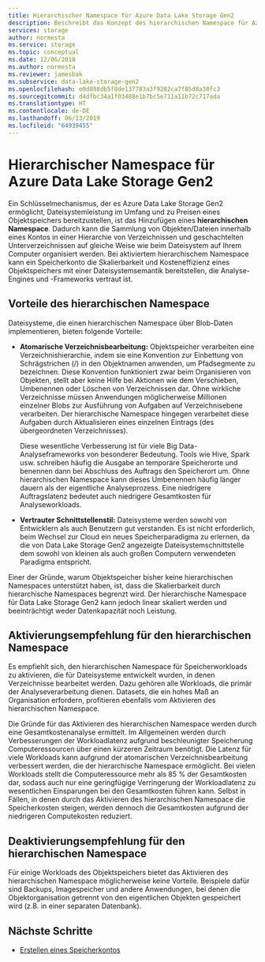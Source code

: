 ```yaml
---
title: Hierarchischer Namespace für Azure Data Lake Storage Gen2
description: Beschreibt das Konzept des hierarchischen Namespace für Azure Data Lake Storage Gen2.
services: storage
author: normesta
ms.service: storage
ms.topic: conceptual
ms.date: 12/06/2018
ms.author: normesta
ms.reviewer: jamesbak
ms.subservice: data-lake-storage-gen2
ms.openlocfilehash: e0d888db5f8de137783a3f9282ca7f85d8a30fc3
ms.sourcegitcommit: d4dfbc34a1f03488e1b7bc5e711a11b72c717ada
ms.translationtype: HT
ms.contentlocale: de-DE
ms.lasthandoff: 06/13/2019
ms.locfileid: "64939455"
---
```

# <a name="azure-data-lake-storage-gen2-hierarchical-namespace"></a>Hierarchischer Namespace für Azure Data Lake Storage Gen2

Ein Schlüsselmechanismus, der es Azure Data Lake Storage Gen2 ermöglicht, Dateisystemleistung im Umfang und zu Preisen eines Objektspeichers bereitzustellen, ist das Hinzufügen eines **hierarchischen Namespace**. Dadurch kann die Sammlung von Objekten/Dateien innerhalb eines Kontos in einer Hierarchie von Verzeichnissen und geschachtelten Unterverzeichnissen auf gleiche Weise wie beim Dateisystem auf Ihrem Computer organisiert werden. Bei aktiviertem hierarchischem Namespace kann ein Speicherkonto die Skalierbarkeit und Kosteneffizienz eines Objektspeichers mit einer Dateisystemsemantik bereitstellen, die Analyse-Engines und -Frameworks vertraut ist.

## <a name="the-benefits-of-the-hierarchical-namespace"></a>Vorteile des hierarchischen Namespace

Dateisysteme, die einen hierarchischen Namespace über Blob-Daten implementieren, bieten folgende Vorteile:

- **Atomarische Verzeichnisbearbeitung:** Objektspeicher verarbeiten eine Verzeichnishierarchie, indem sie eine Konvention zur Einbettung von Schrägstrichen (/) in den Objektnamen anwenden, um Pfadsegmente zu bezeichnen. Diese Konvention funktioniert zwar beim Organisieren von Objekten, stellt aber keine Hilfe bei Aktionen wie dem Verschieben, Umbenennen oder Löschen von Verzeichnissen dar. Ohne wirkliche Verzeichnisse müssen Anwendungen möglicherweise Millionen einzelner Blobs zur Ausführung von Aufgaben auf Verzeichnisebene verarbeiten. Der hierarchische Namespace hingegen verarbeitet diese Aufgaben durch Aktualisieren eines einzelnen Eintrags (des übergeordneten Verzeichnisses).

    Diese wesentliche Verbesserung ist für viele Big Data-Analyseframeworks von besonderer Bedeutung. Tools wie Hive, Spark usw. schreiben häufig die Ausgabe an temporäre Speicherorte und benennen dann bei Abschluss des Auftrags den Speicherort um. Ohne hierarchischen Namespace kann dieses Umbenennen häufig länger dauern als der eigentliche Analyseprozess. Eine niedrigere Auftragslatenz bedeutet auch niedrigere Gesamtkosten für Analyseworkloads.

- **Vertrauter Schnittstellenstil:** Dateisysteme werden sowohl von Entwicklern als auch Benutzern gut verstanden. Es ist nicht erforderlich, beim Wechsel zur Cloud ein neues Speicherparadigma zu erlernen, da die von Data Lake Storage Gen2 angezeigte Dateisystemschnittstelle dem sowohl von kleinen als auch großen Computern verwendeten Paradigma entspricht.

Einer der Gründe, warum Objektspeicher bisher keine hierarchischen Namespaces unterstützt haben, ist, dass die Skalierbarkeit durch hierarchische Namespaces begrenzt wird. Der hierarchische Namespace für Data Lake Storage Gen2 kann jedoch linear skaliert werden und beeinträchtigt weder Datenkapazität noch Leistung.

## <a name="when-to-enable-the-hierarchical-namespace"></a>Aktivierungsempfehlung für den hierarchischen Namespace

Es empfiehlt sich, den hierarchischen Namespace für Speicherworkloads zu aktivieren, die für Dateisysteme entwickelt wurden, in denen Verzeichnisse bearbeitet werden. Dazu gehören alle Workloads, die primär der Analyseverarbeitung dienen. Datasets, die ein hohes Maß an Organisation erfordern, profitieren ebenfalls vom Aktivieren des hierarchischen Namespace.

Die Gründe für das Aktivieren des hierarchischen Namespace werden durch eine Gesamtkostenanalyse ermittelt. Im Allgemeinen werden durch Verbesserungen der Workloadlatenz aufgrund beschleunigter Speicherung Computeressourcen über einen kürzeren Zeitraum benötigt. Die Latenz für viele Workloads kann aufgrund der atomarischen Verzeichnisbearbeitung verbessert werden, die der hierarchische Namespace ermöglicht. Bei vielen Workloads stellt die Computeressource mehr als 85 % der Gesamtkosten dar, sodass auch nur eine geringfügige Verringerung der Workloadlatenz zu wesentlichen Einsparungen bei den Gesamtkosten führen kann. Selbst in Fällen, in denen durch das Aktivieren des hierarchischen Namespace die Speicherkosten steigen, werden dennoch die Gesamtkosten aufgrund der niedrigeren Computekosten reduziert.

## <a name="when-to-disable-the-hierarchical-namespace"></a>Deaktivierungsempfehlung für den hierarchischen Namespace

Für einige Workloads des Objektspeichers bietet das Aktivieren des hierarchischen Namespace möglicherweise keine Vorteile. Beispiele dafür sind Backups, Imagespeicher und andere Anwendungen, bei denen die Objektorganisation getrennt von den eigentlichen Objekten gespeichert wird (z.B. in einer separaten Datenbank).

## <a name="next-steps"></a>Nächste Schritte

- [Erstellen eines Speicherkontos](./data-lake-storage-quickstart-create-account.md)
